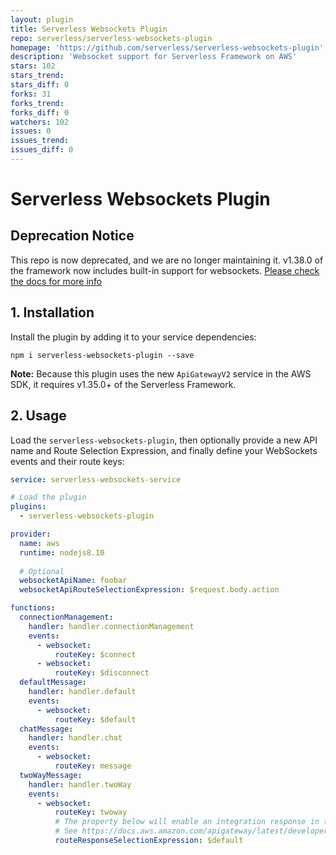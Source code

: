 ```yaml
---
layout: plugin
title: Serverless Websockets Plugin
repo: serverless/serverless-websockets-plugin
homepage: 'https://github.com/serverless/serverless-websockets-plugin'
description: 'Websocket support for Serverless Framework on AWS'
stars: 102
stars_trend: 
stars_diff: 0
forks: 31
forks_trend: 
forks_diff: 0
watchers: 102
issues: 0
issues_trend: 
issues_diff: 0
---
```



# Serverless Websockets Plugin

## Deprecation Notice
This repo is now deprecated, and we are no longer maintaining it. v1.38.0 of the framework now includes built-in support for websockets. [Please check the docs for more info](https://serverless.com/framework/docs/providers/aws/events/websocket/)

## 1. Installation
Install the plugin by adding it to your service dependencies:
```
npm i serverless-websockets-plugin --save
```

**Note:** Because this plugin uses the new `ApiGatewayV2` service in the AWS SDK, it requires v1.35.0+ of the Serverless Framework.

## 2. Usage
Load the `serverless-websockets-plugin`, then optionally provide a new API name and Route Selection Expression, and finally define your WebSockets events and their route keys:
```yml
service: serverless-websockets-service

# Load the plugin
plugins:
  - serverless-websockets-plugin

provider:
  name: aws
  runtime: nodejs8.10
  
  # Optional
  websocketApiName: foobar
  websocketApiRouteSelectionExpression: $request.body.action

functions:
  connectionManagement:
    handler: handler.connectionManagement
    events:
      - websocket:
          routeKey: $connect
      - websocket:
          routeKey: $disconnect
  defaultMessage:
    handler: handler.default
    events:
      - websocket:
          routeKey: $default
  chatMessage:
    handler: handler.chat
    events:
      - websocket:
          routeKey: message
  twoWayMessage:
    handler: handler.twoWay
    events:
      - websocket:
          routeKey: twoway
          # The property below will enable an integration response in the API Gateway.
          # See https://docs.aws.amazon.com/apigateway/latest/developerguide/apigateway-websocket-api-route-response.html
          routeResponseSelectionExpression: $default
```
